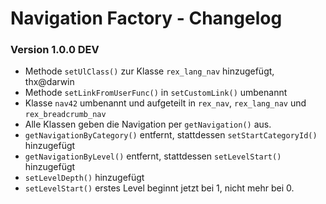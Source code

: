 Navigation Factory - Changelog
==============================

### Version 1.0.0 DEV

* Methode `setUlClass()` zur Klasse `rex_lang_nav` hinzugefügt, thx@darwin
* Methode `setLinkFromUserFunc()` in `setCustomLink()` umbenannt
* Klasse `nav42` umbenannt und aufgeteilt in `rex_nav`, `rex_lang_nav` und `rex_breadcrumb_nav`
* Alle Klassen geben die Navigation per `getNavigation()` aus.
* `getNavigationByCategory()` entfernt, stattdessen `setStartCategoryId()` hinzugefügt
* `getNavigationByLevel()` entfernt, stattdessen `setLevelStart()` hinzugefügt
* `setLevelDepth()` hinzugefügt
* `setLevelStart()` erstes Level beginnt jetzt bei 1, nicht mehr bei 0.
